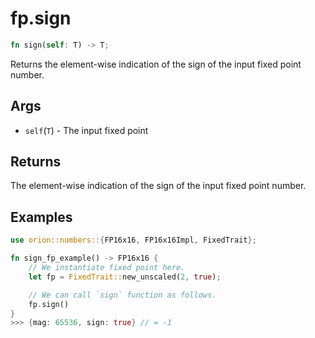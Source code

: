 # fp.sign

```rust
fn sign(self: T) -> T;
```

Returns the element-wise indication of the sign of the input fixed point number.

## Args

* `self`(`T`) - The input fixed point

## Returns

The element-wise indication of the sign of the input fixed point number.

## Examples

```rust
use orion::numbers::{FP16x16, FP16x16Impl, FixedTrait};

fn sign_fp_example() -> FP16x16 {
    // We instantiate fixed point here.
    let fp = FixedTrait::new_unscaled(2, true);

    // We can call `sign` function as follows.
    fp.sign()
}
>>> {mag: 65536, sign: true} // = -1
``` 
